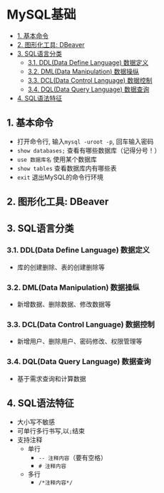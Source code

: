 # MySQL基础
<!-- TOC -->

- [1. 基本命令](#1-基本命令)
- [2. 图形化工具: DBeaver](#2-图形化工具-dbeaver)
- [3. SQL语言分类](#3-sql语言分类)
    - [3.1. DDL(Data Define Language) 数据定义](#31-ddldata-define-language-数据定义)
    - [3.2. DML(Data Manipulation) 数据操纵](#32-dmldata-manipulation-数据操纵)
    - [3.3. DCL(Data Control Language) 数据控制](#33-dcldata-control-language-数据控制)
    - [3.4. DQL(Data Query Language) 数据查询](#34-dqldata-query-language-数据查询)
- [4. SQL语法特征](#4-sql语法特征)

<!-- /TOC -->
## 1. 基本命令

-   打开命令行, 输入`mysql -uroot -p`, 回车输入密码
-   `show databases;` 查看有哪些数据库（记得分号！）
-   `use 数据库名` 使用某个数据库
-   `show tables` 查看数据库内有哪些表
-   `exit` 退出MySQL的命令行环境

## 2. 图形化工具: DBeaver

## 3. SQL语言分类

### 3.1. DDL(Data Define Language) 数据定义

-   库的创建删除、表的创建删除等

### 3.2. DML(Data Manipulation) 数据操纵

-   新增数据、删除数据、修改数据等

### 3.3. DCL(Data Control Language) 数据控制

-   新增用户、删除用户、密码修改、权限管理等

### 3.4. DQL(Data Query Language) 数据查询

-   基于需求查询和计算数据

## 4. SQL语法特征

-   大小写不敏感
-   可单行多行书写,以`;`结束
-   支持注释
    -   单行
        -   `-- 注释内容`（要有空格）
        -   `# 注释内容`
    -   多行
        -   `/*注释内容*/`



